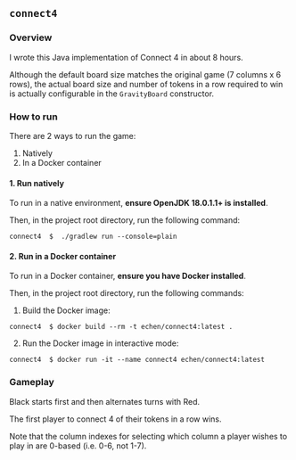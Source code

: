 ## `connect4`

### Overview

I wrote this Java implementation of Connect 4 in about 8 hours.

Although the default board size matches the original game (7 columns x 6 rows), the 
actual board size and number of tokens in a row required to win is actually configurable 
in the `GravityBoard` constructor.

### How to run

There are 2 ways to run the game:

1. Natively
2. In a Docker container

#### 1. Run natively

To run in a native environment, **ensure OpenJDK 18.0.1.1+ is installed**.

Then, in the project root directory, run the following command:

```aidl
connect4  $  ./gradlew run --console=plain
```

#### 2. Run in a Docker container

To run in a Docker container, **ensure you have Docker installed**.

Then, in the project root directory, run the following commands:

1. Build the Docker image:

```aidl
connect4  $ docker build --rm -t echen/connect4:latest .
```

2. Run the Docker image in interactive mode:

```aidl
connect4  $ docker run -it --name connect4 echen/connect4:latest
```

### Gameplay

Black starts first and then alternates turns with Red.

The first player to connect 4 of their tokens in a row wins.

Note that the column indexes for selecting which column a player wishes to play in are 0-based 
(i.e. 0-6, not 1-7).  